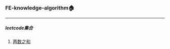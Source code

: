 ### FE-knowledge-algorithm🏠
---------------------------------
##### leetcode集合
  1. [两数之和](https://github.com/Vstar18/FE-knowledge-algorithm/issues/1)


